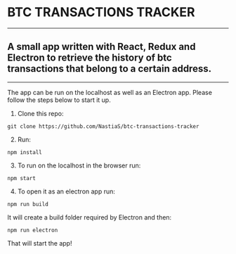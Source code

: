 # BTC TRANSACTIONS TRACKER
---
## A small app written with React, Redux and Electron to retrieve the history of btc transactions that belong to a certain address. 

---
The app can be run on the localhost as well as an Electron app. Please follow the steps below to start it up.

1) Clone this repo:
```
git clone https://github.com/NastiaS/btc-transactions-tracker
```
2) Run: 
```
npm install
```
3) To run on the localhost in the browser run:
```
npm start
```
4) To open it as an electron app run:
```
npm run build
```
It will create a build folder required by Electron and then:
```
npm run electron
```
That will start the app!

